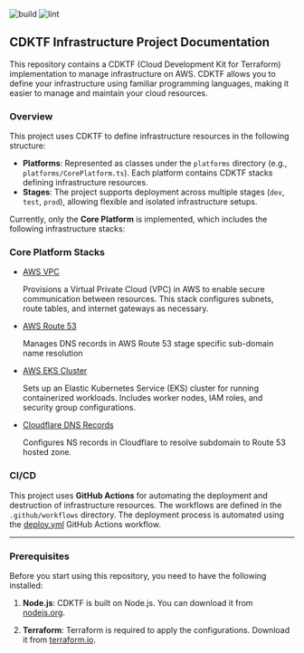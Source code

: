 ![build](https://github.com/LogisticsPet/cdk-tf-infra-stacks/actions/workflows/build.yml/badge.svg?branch=main)
![lint](https://github.com/LogisticsPet/cdk-tf-infra-stacks/actions/workflows/lint.yml/badge.svg?branch=main)

## CDKTF Infrastructure Project Documentation

This repository contains a CDKTF (Cloud Development Kit for Terraform) implementation to manage infrastructure on AWS. CDKTF allows you to define your infrastructure using familiar programming languages, making it easier to manage and maintain your cloud resources.

### Overview

This project uses CDKTF to define infrastructure resources in the following structure:

- **Platforms**: Represented as classes under the `platforms` directory (e.g., `platforms/CorePlatform.ts`). Each platform contains CDKTF stacks defining infrastructure resources.
- **Stages**: The project supports deployment across multiple stages (`dev`, `test`, `prod`), allowing flexible and isolated infrastructure setups.

Currently, only the **Core Platform** is implemented, which includes the following infrastructure stacks:

### Core Platform Stacks

- [AWS VPC](https://github.com/LogisticsPet/terraform-aws-vpc)  

   Provisions a Virtual Private Cloud (VPC) in AWS to enable secure communication between resources. This stack configures subnets, route tables, and internet gateways as necessary.

- [AWS Route 53](https://github.com/LogisticsPet/terraform-aws-route53)

   Manages DNS records in AWS Route 53 stage specific sub-domain name resolution

- [AWS EKS Cluster](https://github.com/LogisticsPet/terraform-aws-eks)
   
   Sets up an Elastic Kubernetes Service (EKS) cluster for running containerized workloads. Includes worker nodes, IAM roles, and security group configurations.

-  [Cloudflare DNS Records](https://github.com/LogisticsPet/terraform-cloudflare-dns-records)
   
   Configures NS records in Cloudflare to resolve subdomain to Route 53 hosted zone. 

### CI/CD 

This project uses **GitHub Actions** for automating the deployment and destruction of infrastructure resources. The workflows are defined in the `.github/workflows` directory.
The deployment process is automated using the [deploy.yml](.github/workflows/deploy.yml) GitHub Actions workflow.

---
### Prerequisites

Before you start using this repository, you need to have the following installed:

1. **Node.js**: CDKTF is built on Node.js. You can download it from [nodejs.org](https://nodejs.org/).

2. **Terraform**: Terraform is required to apply the configurations. Download it from [terraform.io](https://www.terraform.io/downloads).
